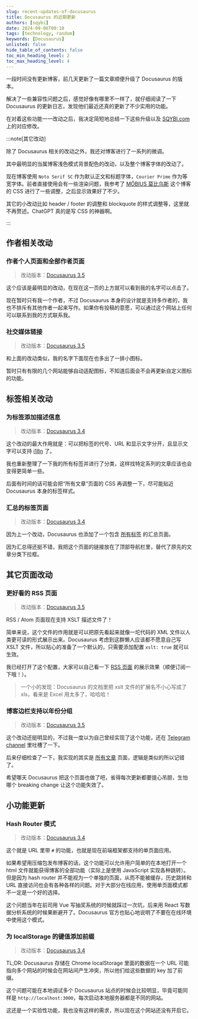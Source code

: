 ```yaml
---
slug: recent-updates-of-docusaurus
title: Docusaurus 的近期更新
authors: [sqybi]
date: 2024-09-06T00:10
tags: [technology, random]
keywords: [Docusaurus]
unlisted: false
hide_table_of_contents: false
toc_min_heading_level: 2
toc_max_heading_level: 4
---
```


一段时间没有更新博客，前几天更新了一篇文章顺便升级了 Docusaurus 的版本。

解决了一些兼容性问题之后，感觉好像有哪里不一样了，就仔细阅读了一下 Docusaurus 的更新日志，发现他们最近还真的更新了不少实用的功能。

在对着这些功能一一改动之后，我决定简短地总结一下这些升级以及 [SQYBI.com](https://sqybi.com/) 上的对应修改。

:::note[其它改动]

除了 Docusaurus 相关的改动之外，我还对博客进行了一系列的微调。

其中最明显的当属博客浅色模式背景配色的改动，以及整个博客字体的改动了。

现在博客使用 `Noto Serif SC` 作为默认正文和标题字体，`Courier Prime` 作为等宽字体。前者直接使用会有一些渲染问题，我参考了 [MÖBIUS 莫比乌斯](https://onojyun.com/) 这个博客的 CSS 进行了一些调整，之后显示效果好了不少。

其它的小改动比如 header / footer 的调整和 blockquote 的样式调整等，这里就不再赘述。ChatGPT 真的是写 CSS 的神器啊。

:::

<!--truncate-->

## 作者相关改动

### 作者个人页面和全部作者页面

> 改动版本：[Docusaurus 3.5](https://docusaurus.io/blog/releases/3.5#blog-authors-pages)

这个应该是最明显的改动，在现在这一页的上方就可以看到我的名字可以点击了。

现在暂时只有我一个作者，不过 Docusaurus 本身的设计就是支持多作者的，我也不排斥有其他作者一起来写作。如果你有投稿的意愿，可以通过这个网站上任何可以联系到我的方式联系我。

### 社交媒体链接

> 改动版本：[Docusaurus 3.5](https://docusaurus.io/blog/releases/3.5#blog-social-icons)

和上面的改动类似，我的名字下面现在也多出了一排小图标。

暂时只有有限的几个网站能够自动适配图标，不知道后面会不会再更新自定义图标的功能。

## 标签相关改动

### 为标签添加描述信息

> 改动版本：[Docusaurus 3.4](https://docusaurus.io/blog/releases/3.4#tags-files)

这个改动的最大作用就是：可以把标签的代号、URL 和显示文字分开，且显示文字可以支持 [i18n](/blog/adding-i18n-for-a-docusaurus-site/) 了。

我也重新整理了一下我的所有标签并进行了分类，这样找特定系列的文章应该也会变得更简单一些。

后面有时间的话可能会把“所有文章”页面的 CSS 再调整一下，尽可能贴近 Docusaurus 本身的标签样式。

### 汇总的标签页面

> 改动版本：[Docusaurus 3.4](https://docusaurus.io/blog/releases/3.4#tags-files)

因为上一个改动，Docusaurus 也添加了一个包含 [所有标签](https://sqybi.com/blog/tags/) 的汇总页面。

因为汇总得还挺不错，我把这个页面的链接放在了顶部导航栏里，替代了原先的文章分类下拉框。

## 其它页面改动

### 更好看的 RSS 页面

> 改动版本：[Docusaurus 3.5](https://docusaurus.io/blog/releases/3.5#blog-feeds-styling)

RSS / Atom 页面现在支持 XSLT 描述文件了！

简单来说，这个文件的作用就是可以把原先看起来就像一坨代码的 XML 文件以人类更可读的形式展示出来。Docusaurus 考虑到这群懒人应该都不愿意自己写 XSLT 文件，所以贴心的准备了一个默认的，只需要添加配置 `xslt: true` 就可以生效。

我已经打开了这个配置，大家可以自己看一下 [RSS 页面](pathname:///blog/rss.xml) 的展示效果（顺便订阅一下哦！）。

> 一个小的发现：Docusaurus 的文档里把 xslt 文件的扩展名不小心写成了 xls，看来是 Excel 用太多了，哈哈哈！

### 博客边栏支持以年份分组

> 改动版本：[Docusaurus 3.5](https://docusaurus.io/blog/releases/3.5#blog-sidebar-grouping)

这个改动还挺明显的，不过我一度以为自己曾经实现了这个功能，还在 [Telegram channel](https://t.me/sqybi_channel) 里吐槽了一下。

后来仔细检查了一下，我实现的其实是 [所有文章](/archive/) 页面，逻辑是类似的所以记错了。

希望哪天 Docusaurus 把这个页面也做了吧，省得每次更新都要提心吊胆，生怕哪个 breaking change 让这个功能失效了。

## 小功能更新

### Hash Router 模式

> 改动版本：[Docusaurus 3.4](https://docusaurus.io/blog/releases/3.4#hash-router---experimental)

这个就是 URL 里带 `#` 的功能，也就是现在前端框架都支持的单页面应用。

如果希望用压缩包发布博客的话，这个功能可以允许用户简单的在本地打开一个 html 文件就能获得博客的全部功能（实际上是使用 JavaScript 实现各种跳转）。但是因为 hash router 并不能视为一个单独的页面，从而不能被缓存，历史跳转和 URL 直接访问也会有各种各样的问题。对于大部分在线应用，使用单页面模式都不一定是一个好的选择。

这个问题当年在前司用 Vue 写抽奖系统的时候就踩过一次坑，后来用 React 写数据分析系统的时候果断避开了。Docusaurus 官方也贴心地说明了不要在在线环境中使用这个模式。

### 为 localStorage 的键值添加前缀

> 改动版本：[Docusaurus 3.4](https://docusaurus.io/blog/releases/3.4#site-storage---experimental)

TL;DR: Docusaurus 存储在 Chrome localStorage 里面的数据在一个 URL 可能指向多个网站的时候会在网站间产生冲突，所以他们给这些数据的 key 加了前缀。

这个问题可能在本地调试多个 Docusaurus 站点的时候会比较明显，毕竟可能同样是 `http://localhost:3000`，每次启动本地服务器都是不同的网站。

这还是一个实验性功能，我也没有这样的需求，所以现在这个网站还没有开启它。
